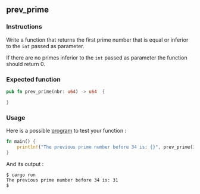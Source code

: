 ## prev_prime

### Instructions

Write a function that returns the first prime number that is equal or inferior to the `int` passed as parameter.

If there are no primes inferior to the `int` passed as parameter the function should return 0.

### Expected function

```rust
pub fn prev_prime(nbr: u64) -> u64  {

}
```

### Usage

Here is a possible [program](TODO-LINK) to test your function :

```rust
fn main() {
    println!("The previous prime number before 34 is: {}", prev_prime(34));
}
```

And its output :

```console
$ cargo run
The previous prime number before 34 is: 31
$
```
